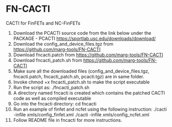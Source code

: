# FN-CACTI
CACTI for FinFETs and NC-FinFETs
1. Download the PCACTI source code from the link below under the PACKAGE - PCACTI
   https://sportlab.usc.edu/downloads/download/ 
2. Download the config_and_device_files.tgz from https://github.com/marg-tools/FN-CACTI
3. Download fncacti.patch from https://github.com/marg-tools/FN-CACTI
4. Download fncacti_patch.sh from https://github.com/marg-tools/FN-CACTI
5. Make sure all the downloaded files (config_and_device_files.tgz, fncacti.patch, fncacti_patch.sh, pcacti.tgz) are in same folder.
6. Invoke chmod +x fncacti_patch.sh to make the script executable
7. Run the script as: ./fncacti_patch.sh
8. A directory named fncacti is created which contains the patched CACTI code as well as compiled executable
9. Go into the fncacti directory: cd fncacti
10. Run an example of finfet and ncfet using the following instruction: 
   ./cacti -infile xmls/config_finfet.xml
   ./cacti -infile xmls/config_ncfet.xml
11. Follow README file in fncacti for more instructions.
